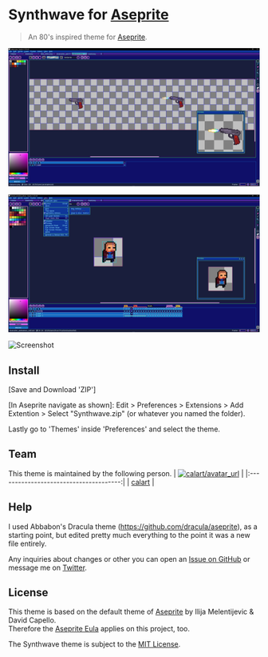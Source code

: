 # Synthwave for [Aseprite](https://www.aseprite.org/)

> An 80's inspired theme for [Aseprite](https://www.aseprite.org/).

![Screenshot](./screenshot.png)

![Screenshot](./screenshot2.png)

![Screenshot](./screenshot3.png)

## Install

[Save and Download 'ZIP']

[In Aseprite navigate as shown]:
Edit > Preferences > Extensions > Add Extention > Select "Synthwave.zip" (or whatever you named the folder).

Lastly go to 'Themes' inside 'Preferences' and select the theme.

## Team

This theme is maintained by the following person.
| [![calart/avatar_url]][calart] |
|:--------------------------------------:|
|              [calart]              |

[calart]: https://github.com/calart
[calart/avatar_url]: https://avatars.githubusercontent.com/u/70825079?s=40&v=4



## Help
I used Abbabon's Dracula theme (https://github.com/dracula/aseprite), as a starting point, but edited pretty much everything to the point it was a new file entirely.

Any inquiries about changes or other you can open an [Issue on GitHub](https://github.com/Calart/Synthwave/issues/new/choose "New Issue &#183; https://github.com/Calart/Synthwave") or message me on [Twitter](https://twitter.com/pronomicalart).

## License
This theme is based on the default theme of [Aseprite](http://aseprite.org "Aseprite - Animated sprite editor & pixel art tool") by Ilija Melentijevic & David Capello.  
Therefore the [Aseprite Eula](https://github.com/aseprite/aseprite/blob/master/EULA.txt "aseprite/EULA.txt at master &#183; aseprite/aseprite") applies on this project, too.

The Synthwave theme is subject to the [MIT License](./LICENSE).
